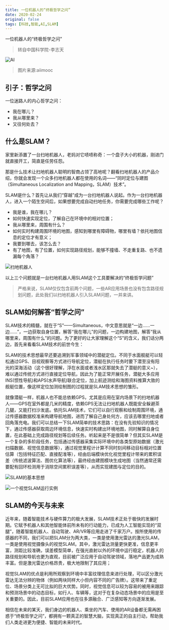 ```yaml
---
title: 一位机器人的“终极哲学之问”
date: 2020-02-24
original: false
tags: [科技,智能,AI,SLAM]
---
```


一位机器人的“终极哲学之问”

>转自中国科学院-李志天

![AI](//cdn.jsdelivr.net/gh/blleng/images@master/upload/200224.jpg)
>图片来源:aiimooc

<!--more-->

## 引子：哲学之问
一位迷路人的内心哲学之问：
- 我在哪儿？
- 我从哪里来？
- 又往何处去？

## 什么是SLAM？

家里新添置了一台扫地机器人，老妈对它啧啧称奇：一个盘子大小的机器，刚进门就直接开工，简直是任劳任怨。

那是什么技术让扫地机器人聪明的智商占领了高地呢？翻看扫地机器人的产品介绍，你就会发现一个众多扫地机器人都在使用的名词——“同时定位与建图（Simultaneous Localization and Mapping，SLAM）技术”。

SLAM是什么？首先让从我们“穿越”成为一台扫地机器人说起。作为一台扫地机器人，进入一个陌生空间后，如果想要完成自动扫地任务，你需要完成哪些工作呢？

- 我是谁，我在哪儿？
 - 如何快速实现定位，了解自己在环境中的相对位置；
- 我从哪里来，周围有什么？
 - 如何实时构建周围环境的地图，感知到哪里有障碍物，哪里有墙？依托地图信息的定位才有意义；
- 我要到哪去，该怎么去？
 - 有了地图，有了位置，如何实现路径规划，能够不撞墙、不走重复路、也不遗漏每个角落？

![扫地机器人](//cdn.jsdelivr.net/gh/blleng/images@master/upload/1.gif)

以上三个问题就是一台扫地机器人用SLAM这个工具要解决的“终极哲学问题”

>严格来说，SLAM仅仅包含前两个问题，一些AR应用场景也没有包含路径规划问题，此处我们以扫地机器人引入SLAM问题，一并来讲。

## SLAM如何解答“哲学之问”

SLAM技术的精髓，就在于“S”——Simultaneous，中文意思就是“一边……一边……”，一边获取自身位置，解答“我在哪儿”的问题，一边构建地图，解答“我从哪里来，周围有什么”的问题。为了更好的让大家理解这个“S”的含义，我们话分两边，首先来看看SLAM技术的前世今生：

SLAM的技术思想最早还要追溯到军事领域中的潜艇定位。不同于水面舰艇可以轻松通过GPS、目视观察等方式进行导航定位，潜艇在执行任务时要下潜至没有阳光的深海活动（这个很好理解，浮在水面或者浅水区那就失去了潜艇的意义~），难以通过传统方式进行直接定位导航，因此为了能正常开展任务，潜艇大多应用INS(惯性导航)和APS(水声导航)联合定位，加上航迹测绘和海图资料推算大致的舰艇位置，像这样定位加测绘制图的过程就是SLAM技术思想的雏形。

就像潜艇一样，机器人也不能总依赖GPS，尤其是应用在室内场景下的扫地机器人——GPS在室外都是几米的精度，依赖GPS无法让扫地机器人既能安全躲避茶几腿，又能打扫沙发底。依托SLAM技术，它们可以自行观察和绘制周围环境，通过传感器数据校准来构建导航地图，进而了解自己身处何方，应该去哪里扫地或者回角落充电。我们可以总结一下SLAM简单的技术思路：在没有先验知识的情况下，通过传感器获取周边环境信息，快速实时构建出环境地图，同时解算自身位置，在此基础上完成路径规划等后续任务。听起来是不是很简单？但其实SLAM是一个复杂的多阶段任务，包括通过传感器采集实际环境中的各类型原始数据（激光扫描数据、视觉信息数据等），通过视觉里程计计算不同时刻间移动目标相对位置估算（包括特征匹配、直接配准等），经由后端模块优化视觉里程计带来的累积误差（传统滤波算法、图优化算法等），最终经由建图模块生成地图（当然通常还需要配有回环检测用于消除空间累积误差等），从而实现建图与定位的目的。

![SLAM的基本思想](//cdn.jsdelivr.net/gh/blleng/images@master/upload/3.webp)

![一个视觉SLAM运行实例](//cdn.jsdelivr.net/gh/blleng/images@master/upload/2.gif)

## SLAM的今天与未来

近年来，随着智能技术与硬件算力的极大发展，SLAM技术正处于极快的发展时期。它赋予机器人和其他智能体前所未有的行动能力，已成为人工智能实现的“双腿”，随着智能机器人、自动驾驶、AR/VR等应用走进了千家万户。按所使用的传感器的不同，我们可以把SLAM分为两大类，一类是使用激光雷达的激光SLAM，一类是使用视觉摄像头的视觉SLAM。其中，激光雷达测量更快更准，信息更丰富，测距比较准确，误差模型简单，在强光直射以外的环境中运行稳定，机器人的路径规划和导航也更为直观，目前被广泛应用于自动驾驶领域，落地产品更为成熟丰富。但是激光雷达价格昂贵，极大地限制了其应用；  

视觉SLAM的优点是利用所观察到环境中丰富纹理信息来进行处理，可以区分激光雷达无法分辨的物体（例如两块同样大小但内容不同的广告牌）。这带来了重定位、场景分类上无可比拟的巨大优势。同时，视觉信息可以较为容易的被用来跟踪和预测场景中的动态目标，如行人、车辆等，这对于在复杂动态场景中的应用是至关重要的。因此，目前SLAM应用也在往多源融合、广泛感知等方向逐渐发展。

相信在未来的某天，我们身边的机器人、乘坐的汽车、使用的AR设备都无需再困惑于“终极哲学之问”，都拥有一颗真正的智慧大脑，实现真正的自主行动，帮助我们人类走进更为便捷、智能的未来时代。
